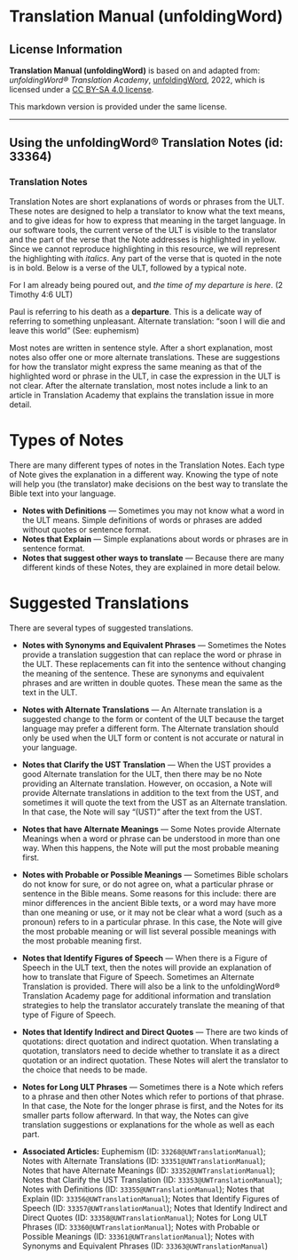 # Translation Manual (unfoldingWord)

## License Information

**Translation Manual (unfoldingWord)** is based on and adapted from: _unfoldingWord® Translation Academy_, [unfoldingWord](https://unfoldingword.org/utw), 2022, which is licensed under a [CC BY-SA 4.0 license](https://creativecommons.org/licenses/by-sa/4.0/legalcode.en).

This markdown version is provided under the same license.



--------------------------------

## Using the unfoldingWord® Translation Notes (id: 33364)

### Translation Notes

Translation Notes are short explanations of words or phrases from the ULT. These notes are designed to help a translator to know what the text means, and to give ideas for how to express that meaning in the target language. In our software tools, the current verse of the ULT is visible to the translator and the part of the verse that the Note addresses is highlighted in yellow. Since we cannot reproduce highlighting in this resource, we will represent the highlighting with *italics*. Any part of the verse that is quoted in the note is in bold. Below is a verse of the ULT, followed by a typical note.

For I am already being poured out, and *the time of my departure is here*. (2 Timothy 4:6 ULT)

Paul is referring to his death as a **departure**. This is a delicate way of referring to something unpleasant. Alternate translation: “soon I will die and leave this world” (See: euphemism)

Most notes are written in sentence style. After a short explanation, most notes also offer one or more alternate translations. These are suggestions for how the translator might express the same meaning as that of the highlighted word or phrase in the ULT, in case the expression in the ULT is not clear. After the alternate translation, most notes include a link to an article in Translation Academy that explains the translation issue in more detail.

Types of Notes
==============

There are many different types of notes in the Translation Notes. Each type of Note gives the explanation in a different way. Knowing the type of note will help you (the translator) make decisions on the best way to translate the Bible text into your language.

* **Notes with Definitions** — Sometimes you may not know what a word in the ULT means. Simple definitions of words or phrases are added without quotes or sentence format.
* **Notes that Explain** — Simple explanations about words or phrases are in sentence format.
* **Notes that suggest other ways to translate** — Because there are many different kinds of these Notes, they are explained in more detail below.

Suggested Translations
======================

There are several types of suggested translations.

* **Notes with Synonyms and Equivalent Phrases** — Sometimes the Notes provide a translation suggestion that can replace the word or phrase in the ULT. These replacements can fit into the sentence without changing the meaning of the sentence. These are synonyms and equivalent phrases and are written in double quotes. These mean the same as the text in the ULT.
* **Notes with Alternate Translations** — An Alternate translation is a suggested change to the form or content of the ULT because the target language may prefer a different form. The Alternate translation should only be used when the ULT form or content is not accurate or natural in your language.
* **Notes that Clarify the UST Translation** — When the UST provides a good Alternate translation for the ULT, then there may be no Note providing an Alternate translation. However, on occasion, a Note will provide Alternate translations in addition to the text from the UST, and sometimes it will quote the text from the UST as an Alternate translation. In that case, the Note will say “(UST)” after the text from the UST.
* **Notes that have Alternate Meanings** — Some Notes provide Alternate Meanings when a word or phrase can be understood in more than one way. When this happens, the Note will put the most probable meaning first.
* **Notes with Probable or Possible Meanings** — Sometimes Bible scholars do not know for sure, or do not agree on, what a particular phrase or sentence in the Bible means. Some reasons for this include: there are minor differences in the ancient Bible texts, or a word may have more than one meaning or use, or it may not be clear what a word (such as a pronoun) refers to in a particular phrase. In this case, the Note will give the most probable meaning or will list several possible meanings with the most probable meaning first.
* **Notes that Identify Figures of Speech** — When there is a Figure of Speech in the ULT text, then the notes will provide an explanation of how to translate that Figure of Speech. Sometimes an Alternate Translation is provided. There will also be a link to the unfoldingWord® Translation Academy page for additional information and translation strategies to help the translator accurately translate the meaning of that type of Figure of Speech.
* **Notes that Identify Indirect and Direct Quotes** — There are two kinds of quotations: direct quotation and indirect quotation. When translating a quotation, translators need to decide whether to translate it as a direct quotation or an indirect quotation. These Notes will alert the translator to the choice that needs to be made.
* **Notes for Long ULT Phrases** — Sometimes there is a Note which refers to a phrase and then other Notes which refer to portions of that phrase. In that case, the Note for the longer phrase is first, and the Notes for its smaller parts follow afterward. In that way, the Notes can give translation suggestions or explanations for the whole as well as each part.

* **Associated Articles:** Euphemism (ID: `33268@UWTranslationManual`); Notes with Alternate Translations (ID: `33351@UWTranslationManual`); Notes that have Alternate Meanings (ID: `33352@UWTranslationManual`); Notes that Clarify the UST Translation (ID: `33353@UWTranslationManual`); Notes with Definitions (ID: `33355@UWTranslationManual`); Notes that Explain (ID: `33356@UWTranslationManual`); Notes that Identify Figures of Speech (ID: `33357@UWTranslationManual`); Notes that Identify Indirect and Direct Quotes (ID: `33358@UWTranslationManual`); Notes for Long ULT Phrases (ID: `33360@UWTranslationManual`); Notes with Probable or Possible Meanings (ID: `33361@UWTranslationManual`); Notes with Synonyms and Equivalent Phrases (ID: `33363@UWTranslationManual`)

